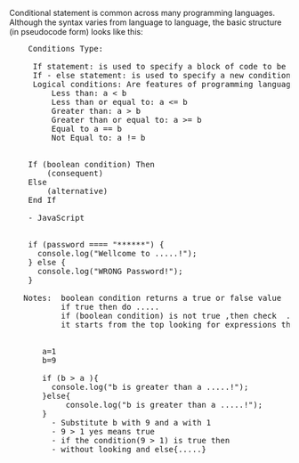 <p> 
    
 Conditional statement is common across many programming languages. Although the syntax varies from language to language, the basic structure (in pseudocode form) looks like this:</p>
 


<pre>
    Conditions Type:
    
     If statement: is used to specify a block of code to be executed, if a specified condition is true.
     If - else statement: is used to specify a new condition to test, if the first condition is false then it will be redirected to the else part.
     Logical conditions: Are features of programming languages "conditional statement", we will list them below:-
         Less than: a < b
         Less than or equal to: a <= b
         Greater than: a > b
         Greater than or equal to: a >= b
         Equal to a == b
         Not Equal to: a != b


    If (boolean condition) Then
        (consequent)
    Else
        (alternative)
    End If
    
    - JavaScript
    
    
    if (password ==== "******") {
      console.log("Wellcome to .....!");
    } else {
      console.log("WRONG Password!");
    }
    
   Notes:  boolean condition returns a true or false value
           if true then do .....
           if (boolean condition) is not true ,then check  ...
           it starts from the top looking for expressions that evaluate to true.
           
       
       a=1
       b=9
       
       if (b > a ){
         console.log("b is greater than a .....!");
       }else{
            console.log("b is greater than a .....!");       
       }
         - Substitute b with 9 and a with 1
         - 9 > 1 yes means true
         - if the condition(9 > 1) is true then 
         - without looking and else{.....} 
           
           
           
  </pre>
  
